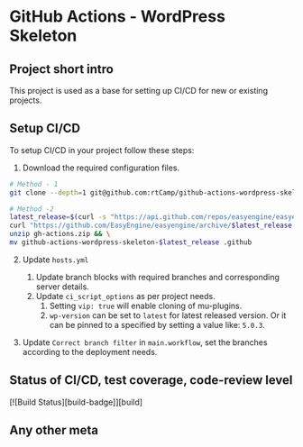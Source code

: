 # GitHub Actions - WordPress Skeleton
    
## Project short intro
This project is used as a base for setting up CI/CD for new or existing projects.

## Setup CI/CD
To setup CI/CD in your project follow these steps:

1. Download the required configuration files.

```bash
# Method - 1
git clone --depth=1 git@github.com:rtCamp/github-actions-wordpress-skeleton.git .github && rm -rf .github/.git

# Method -2
latest_release=$(curl -s "https://api.github.com/repos/easyengine/easyengine/releases/latest" | grep '"tag_name":' | sed -E 's/.*"([^"]+)".*/\1/') && \
curl "https://github.com/EasyEngine/easyengine/archive/$latest_release.zip" -Lso gh-actions.zip && \
unzip gh-actions.zip && \
mv github-actions-wordpress-skeleton-$latest_release .github
```

2. Update `hosts.yml`
    1. Update branch blocks with required branches and corresponding server details.
    2. Update `ci_script_options` as per project needs.
        1. Setting `vip: true` will enable cloning of mu-plugins.
        2. `wp-version` can be set to `latest` for latest released version. Or it can be pinned to a specified by setting a value like: `5.0.3`.

3. Update `Correct branch filter` in `main.workflow`, set the branches according to the deployment needs.


## Status of CI/CD, test coverage, code-review level
[![Build Status][build-badge]][build]

## Any other meta
